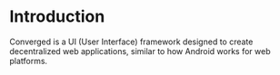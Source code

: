 # Introduction

Converged is a UI (User Interface) framework designed to create decentralized web applications, similar to how Android
works for web platforms.
